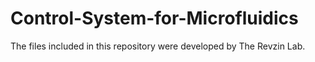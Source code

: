 # Control-System-for-Microfluidics

The files included in this repository were developed by The Revzin Lab.
